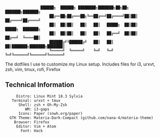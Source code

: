 
```
				██████╗  ██████╗ ████████╗███████╗██╗██╗     ███████╗███████╗
     				██╔══██╗██╔═══██╗╚══██╔══╝██╔════╝██║██║     ██╔════╝██╔════╝
     				██║  ██║██║   ██║   ██║   █████╗  ██║██║     █████╗  ███████╗
     				██║  ██║██║   ██║   ██║   ██╔══╝  ██║██║     ██╔══╝  ╚════██║
     				██████╔╝╚██████╔╝   ██║   ██║     ██║███████╗███████╗███████║
     				╚═════╝  ╚═════╝    ╚═╝   ╚═╝     ╚═╝╚══════╝╚══════╝╚══════╝
```                                                          

The dotfiles I use to customize my Linux setup. Includes files for i3, urxvt, zsh, vim, tmux, rofi, Firefox

## Technical Information
```
     Distro: Linux Mint 18.3 Sylvia 
   Terminal: urxvt + tmux
      Shell: zsh + Oh-My-Zsh
         WM: i3-gaps
      Icons: Paper (snwh.org/paper)
  GTK Theme: Materia-Dark-Compact (github.com/nana-4/materia-theme)
    Browser: Firefox
     Editor: Vim + Atom
       Font: Hack
```
